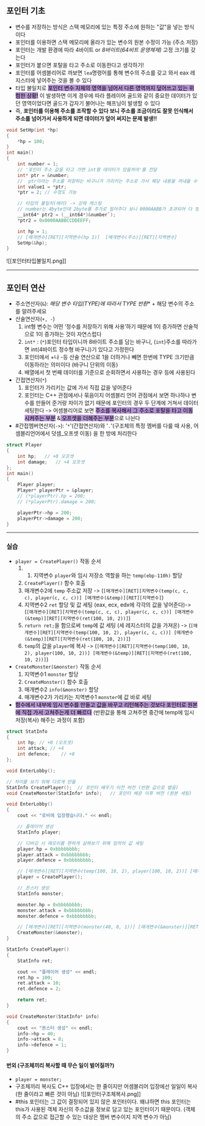 ## 포인터 기초
- 변수를 저장하는 방식은 스택 메모리에 있는 특정 주소에 원하는 "값"을 넣는 방식이다
- 포인터를 이용하면 스택 메모리에 올라가 있는 변수의 원본 수정이 가능 (주소 저장)
- 포인터는 개발 환경에 따라 4바이트 or *8바이트(64비트 운영체제)* 고정 크기를 갖는다
- 포인터가 붙으면 포탈을 타고 주소로 이동한다고 생각하기!
- 포인터를 어셈블리어로 까보면 `lea`명령어를 통해 변수의 주소를 갖고 와서 eax 레지스터에 넣어주는 것을 볼 수 있다
- 타입 불일치로 <mark style="background: #824CB496;">포인터 변수 자체의 영역을 넘어서 다른 영역까지 덮어쓰고 있는 위험한 상황!</mark> 이 발생하면 이게 경우에 따라 플레이어 골드와 같이 중요한 데이터가 있던 영역이었다면 골드가 갑자기 불어나는 해프닝이 발생할 수 있다
- 즉, **포인터를 이용해 주소를 조작할 수 있다 보니 주소를 조금이라도 잘못 인식해서 주소를 넘어가서 사용하게 되면 데이터가 덮어 써지는 문제 발생!!**
```cpp
void SetHp(int *hp)
{
	*hp = 100;
}
int main()
{
    int number = 1;
    // '포인터 주소 값을 타고 가면 int형 데이터가 있을꺼야'를 전달 
    int* ptr = &number;
	//  ptr이라는 주소를 저장하는 바구니가 가리키는 주소로 가서 해당 내용을 꺼내올 수 있다
	int value1 = *ptr;
	*ptr = 2; // 수정도 가능

	// 타입의 불일치(에러) -> 강제 캐스팅
	// number는 4byte인데 2byte를 추가로 밀어주다 보니 0000AABB가 초과되어 다 영역까지 차지
	__int64* ptr2 = (__int64*)&number`);
	*ptr2 = 0x0000AABBCCDDEEFF;

	int hp = 1;
	// [매개변수][RET][지역변수(hp 1)]  [매개변수(주소)][RET][지역변수]
	SetHp(&hp);
}
```
![[포인터타입불일치.png]]

***

## 포인터 연산
- 주소연산자(`&`): **해당 변수 타입(TYPE)에 따라서 TYPE* 반환** + 해당 변수의 주소를 알려주세요
- 산술연산자(`+, -`)
	1.  int형 변수는 어떤 ‘정수를 저장하기 위해 사용’하기 때문에 1이 증가하면 산술적으로 1이 증가하는 것이 자연스럽다
	2. `int*` : (`*`)포인터 타입이니까 8바이트 주소를 담는 바구니, (`int`)주소를 따라가면 int(4바이트 정수형 바구니)기 있다고 가정한다
	3. 포인터에서 +나 -등 산술 연산으로 1을 더하거나 빼면 한번에 TYPE 크기만큼 이동하라는 의미이다 (바구니 단위의 이동)
	4. 배열에서 첫 번째 데이터를 기준으로 순회하면서 사용하는 경우 등에 사용된다
- 간접연산자(`*`)
	1. 포인터가 가리키는 값에 가서 직접 값을 넣어준다
	2. 포인터는 C++ 관점에서나 묶음이지 어셈블리 언어 관점에서 보면 하나하나 변수를 만들어 준거랑 차이가 없기 때문에 포인터의 경우 두 단계에 거쳐서 데이터 세팅한다
	   -> 어셈블리어로 보면 <mark style="background: #824CB496;">주소를 복사해서 그 주소로 포탈을 타고 이동 시켜주는 부분</mark> &<mark style="background: #824CB496;"> 오프셋을 더해주는 부분</mark>으로 나뉜다
- #간접멤버연산자(`->`): '`*`'(간접연산자)와 '`.`'(구조체의 특정 멤버를 다룰 때 사용, 어셈블리언어에서 덧셈_오프셋 이동) 을 한 방에 처리한다
```cpp
struct Player
{
	int hp;   // +0 오프셋
	int damage;   // +4 오프셋
};
int main()
{
	Player player;
	Player* playerPtr = &player;
	// (*playerPtr).hp = 200;
	// (*playerPtr).damage = 200;

	playerPtr->hp = 200;
	playerPtr->damage = 200;
}
```

***


### 실습
- `player = CreatePlayer()` 작동 순서
	1. 1. 지역변수 `player`와 임시 저장소 역할을 하는 `temp(ebp-110h)` 할당
	2. `CreatePlayer()` 함수 호출
	3. 매개변수2에 `temp` 주소값 저장 ->
	   (`[매개변수][RET][지역변수(temp(c, c, c), player(c, c, c))] [매개변수(&temp)][RET][지역변수]`)
	4. 지역변수2 `ret` 할당 및 값 세팅 (eax, ecx, edx에 각각의 값을 넣어준다)->
	   (`[매개변수][RET][지역변수(temp(c, c, c), player(c, c, c))] [매개변수(&temp)][RET][지역변수(ret(100, 10, 2))]`)
	5. `return ret;`을 함으로써 `temp`에 값 세팅 (세 레지스터의 값을 가져온) ->
	    (`[매개변수][RET][지역변수(temp(100, 10, 2), player(c, c, c))] [매개변수(&temp)][RET][지역변수(ret(100, 10, 2))]`)
	6. `temp`의 값을 `player`에 복사 ->
	    (`[매개변수][RET][지역변수(temp(100, 10, 2), player(100, 10, 2))] [매개변수(&temp)][RET][지역변수(ret(100, 10, 2))]`)
- `CreateMonster(&monster)` 작동 순서
	1. 지역변수1 `monster` 할당
	2. `CreateMonster()` 함수 호출
	3. 매개변수2 `info(&monster)` 할당
	4. 매개변수2가 가리키는 지역변수1 `monster`에 값 바로 세팅
- <mark style="background: #824CB496;">함수에서 내부에 임시 변수를 만들고 값을 바꾸고 리턴해주는 것보다 포인터로 원본에 직접 가서 고쳐주는게 더 빠르다</mark> (반환값을 통해 고쳐주면 중간에 temp에 임시저장(복사) 해주는 과정이 포함)
```cpp
struct StatInfo
{
    int hp; // +0 (오프셋)
    int attack; // +4
    int defence;    // +8
};

void EnterLobby();

// 차이를 보기 위해 다르게 만듦
StatInfo CreatePlayer();  // 포인터 배우기 이전 버전 (반환 값으로 뱉음)
void CreateMonster(StatInfo* info);   // 포인터 배운 이후 버전 (원본 세팅)

void EnterLobby()
{
    cout << "로비에 입장했습니다." << endl;

    // 플레이어 생성
    StatInfo player;

    // 디버깅 시 메모리를 편하게 살펴보기 위해 임의의 값 세팅
    player.hp = 0xbbbbbbbb;
    player.attack = 0xbbbbbbbb;
    player.defence = 0xbbbbbbbb;

	// [매개변수][RET][지역변수(temp(100, 10, 2), player(100, 10, 2))] [매개변수(&temp)][RET][지역변수(ret(100, 10, 2))]
    player = CreatePlayer();

    // 몬스터 생성
    StatInfo monster;

    monster.hp = 0xbbbbbbbb;
    monster.attack = 0xbbbbbbbb;
    monster.defence = 0xbbbbbbbb;

	// [매개변수][RET][지역변수(monster(40, 8, 1))] [매개변수(&monster)][RET][지역변수()]
    CreateMonster(&monster);
}

StatInfo CreatePlayer()
{
	StatInfo ret;

	cout << "플레이어 생성" << endl;
	ret.hp = 100;
	ret.attack = 10;
	ret.defence = 2;

	return ret;
}

void CreateMonster(StatInfo* info)
{
	cout << "몬스터 생성" << endl;
	info->hp = 40;
	info->attack = 8;
	info->defence = 1;
}
```

#### 번외 (구조체끼리 복사할 때 무슨 일이 벌어질까?)
- `player = monster;`
- 구조체끼리 복사도 C++ 입장에서는 한 줄이지만 어셈블리어 입장에선 일일이 복사 (한 줄이라고 빠른 것이 아님) 
  ![[포인터구조체복사.png]]
- #this 포인터는 그 값이 결정되어 있지 않은 포인터이다. 왜냐하면 this 포인터는 this가 사용된 객체 자신의 주소값을 정보로 담고 있는 포인터이기 때문이다. (객체의 주소 값으로 접근할 수 있는 대상은 멤버 변수이지 지역 변수가 아님)

